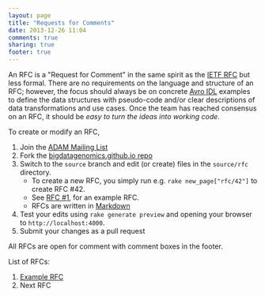 ```yaml
---
layout: page
title: "Requests for Comments"
date: 2013-12-26 11:04
comments: true
sharing: true
footer: true
---
```


An RFC is a "Request for Comment" in the same spirit as the [IETF RFC](http://www.ietf.org/rfc.html) but
less formal. There are no requirements on the language and structure of an
RFC; however, the focus should always be on concrete [Avro IDL](http://avro.apache.org/docs/1.7.5/idl.html)
examples to define the data structures with pseudo-code and/or clear descriptions of data transformations and use
cases. Once the team has reached consensus on an RFC, it should be *easy to turn the ideas
into working code*.

To create or modify an RFC,

1. Join the [ADAM Mailing List](/mail)
2. Fork the [bigdatagenomics.github.io repo](https://github.com/bigdatagenomics/bigdatagenomics.github.io)
3. Switch to the `source` branch and edit (or create) files in the `source/rfc` directory. 
   - To create a new RFC, you simply run e.g. `rake new_page["rfc/42"]` to create RFC #42. 
   - See [RFC #1](/rfc/1), for an example RFC. 
   - RFCs are written in [Markdown](http://daringfireball.net/projects/markdown/)
4. Test your edits using `rake generate preview` and opening your browser to `http://localhost:4000`.
5. Submit your changes as a pull request

All RFCs are open for comment with comment boxes in the footer.

List of RFCs:

1. [Example RFC](/rfc/1)
2. Next RFC



